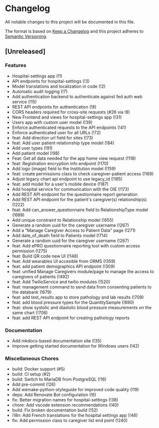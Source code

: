 # Changelog

All notable changes to this project will be documented in this file.

The format is based on [Keep a Changelog](http://keepachangelog.com/en/1.0.0/)
and this project adheres to [Semantic Versioning](http://semver.org/spec/v2.0.0.html).

## [Unreleased]

### Features

* Hospital-settings app (!1)
* API endpoints for hospital-settings (!3)
* Model translations and localization in code (!2)
* Automatic audit logging (!7)
* Add authentication backend to authenticate against fed auth web service (!15)
* REST API endpoints for authentication (!8)
* CORS headers required for cross-site requests (#26 via !8)
* New Frontend and views for hospital-settings app (!31)
* Users app with custom user model (!39)
* Enforce authenticated requests to the API endpoints (!41)
* Enforce authenticated user for all URLs (!72)
* feat: Add direction url field for sites (!73)
* feat: Add user patient relationship type model (!84)
* Add user types (!91)
* Add patient model (!98)
* Feat: Get all data needed for the app home view request (!118)
* feat: Registration encryption info endpoint (!170)
* Add logo (image) field to the Institution model (!159)
* feat: create permissions class to check caregiver-patient access (!169)
* Adjust legacy chart api endpoint to use legacy_id (!185)
* feat: add model for a user's mobile device (!187)
* Add hospital service for communication with the OIE (!173)
* Add REST API endpoint for the questionnaire report generation
* Add REST API endpoint for the patient's caregiver(s) relationship(s) (!222)
* feat: Add can_answer_questionnaire field to RelationshipType model (!689)
* Add unique constraint to Relationship model (!655)
* Generate a random uuid for the caregiver username (!267)
* Add a "Manage Caregiver Access to Patient Data" page (!271)
* Add date_of_death field to Patients model (!714)
* Generate a random uuid for the caregiver username (!267)
* feat: Add ePRO questionnaire reporting tool with custom access permission (!275)
* feat: Build QR code new UI (!148)
* feat: Add wearables UI accesible from ORMS (!359)
* feat: add patient demographics API endpoint (!309)
* feat: unified Manage Caregivers module/page to manage the access to caregivers of patients (!492)
* feat: Add TwilioService and twilio modules (!520)
* feat: management command to send data from consenting patients to the databank (!679)
* feat: add test_results app to store pathology and lab results (!709)
* feat: add blood pressure types for the QuantitySample (!690)
* feat: show systolic and diastolic blood pressure measurements on the same chart (!708)
* feat: add REST API endpoint for creating pathology reports

### Documentation

* Add mkdocs-based documentation site (!35)
* Improve getting started documentation for Windows users (!42)

### Miscellaneous Chores

* build: Docker support (#5)
* build: CI setup (#2)
* build: Switch to MariaDB from PostgreSQL (!16)
* Add pre-commit (!26)
* Add wemake-python-styleguide for improved code quality (!19)
* deps: Add Renovate Bot configuration (!6)
* fix: Better migration names for hospital-settings (!38)
* chore: Add vscode extension recommendations (!40)
* build: Fix broken documentation build (!52)
* i18n: Add French translations for the hospital settings app (!46)
* fix: Add permission class to caregiver list end point (!240)
